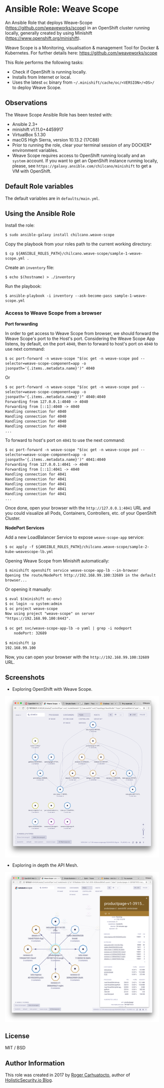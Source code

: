 # Ansible Role: Weave Scope

An Ansible Role that deploys Weave-Scope (https://github.com/weaveworks/scope) in an OpenShift cluster running locally, generally created by using Minishift (https://www.openshift.org/minishift).

Weave Scope is a Monitoring, visualisation & management Tool for Docker & Kubernetes.
For further details here: https://github.com/weaveworks/scope

This Role performs the following tasks:

- Check if OpenShift is running locally.
- Installs from Internet or local.
- Uses the latest `oc` binary from `~/.minishift/cache/oc/<VERSION>/<OS>/` to deploy Weave Scope.

## Observations

The Weave Scope Ansible Role has been tested with:
- Ansible 2.3+
- minishift v1.11.0+4459917
- VirtualBox 5.1.30
- macOS High Sierra, version 10.13.2 (17C88)
- Prior to running the role, clear your terminal session of any DOCKER* environment variables.
- Weave Scope requires access to OpenShift running locally and an `system` account. If you want to get an OpenShift instance running locally, please, see `https://galaxy.ansible.com/chilcano/minishift` to get a VM with OpenShift.

## Default Role variables

The default variables are in `defaults/main.yml`.

## Using the Ansible Role

Install the role:
```
$ sudo ansible-galaxy install chilcano.weave-scope
```

Copy the playbook from your roles path to the current working directory:
```
$ cp ${ANSIBLE_ROLES_PATH}/chilcano.weave-scope/sample-1-weave-scope.yml .
```

Create an `inventory` file:
```
$ echo $(hostname) > ./inventory
```

Run the playbook:
```
$ ansible-playbook -i inventory --ask-become-pass sample-1-weave-scope.yml
```

### Access to Weave Scope from a browser

__Port forwarding__

In order to get access to Weave Scope from browser, we should forward the Weave Scope's port to the Host's port. Considering the Weave Scope App listens, by default, on the port `4040`, then to forward to host's port on `4040` to use next command:
```
$ oc port-forward -n weave-scope "$(oc get -n weave-scope pod --selector=weave-scope-component=app -o jsonpath='{.items..metadata.name}')" 4040
```
Or
```
$ oc port-forward -n weave-scope "$(oc get -n weave-scope pod --selector=weave-scope-component=app -o jsonpath='{.items..metadata.name}')" 4040:4040
Forwarding from 127.0.0.1:4040 -> 4040
Forwarding from [::1]:4040 -> 4040
Handling connection for 4040
Handling connection for 4040
Handling connection for 4040
Handling connection for 4040
...
```

To forward to host's port on `4041` to use the next command:
```
$ oc port-forward -n weave-scope "$(oc get -n weave-scope pod --selector=weave-scope-component=app -o jsonpath='{.items..metadata.name}')" 4041:4040
Forwarding from 127.0.0.1:4041 -> 4040
Forwarding from [::1]:4041 -> 4040
Handling connection for 4041
Handling connection for 4041
Handling connection for 4041
Handling connection for 4041
Handling connection for 4041
...
```

Once done, open your browser with the `http://127.0.0.1:4041` URL and you could visualize all Pods, Containers, Controllers, etc. of your OpenShift Cluster.

__NodePort Services__

Add a new LoadBalancer Service to expose `weave-scope-app` service:
```
$ oc apply -f ${ANSIBLE_ROLES_PATH}/chilcano.weave-scope/sample-2-kube-weavescope-lb.yml
```

Opening Weave Scope from Minishift automatically:
```
$ minishift openshift service weave-scope-app-lb --in-browser
Opening the route/NodePort http://192.168.99.100:32689 in the default browser...
```

Or opening it manually:
```
$ eval $(minishift oc-env)
$ oc login -u system:admin
$ oc project weave-scope
Now using project "weave-scope" on server "https://192.168.99.100:8443".

$ oc get svc/weave-scope-app-lb -o yaml | grep -i nodeport
    nodePort: 32689

$ minishift ip
192.168.99.100
```

Now, you can open your browser with the `http://192.168.99.100:32689` URL.


## Screenshots

* Exploring OpenShift with Weave Scope.

![Exploring OpenShift with Weave Scope](https://github.com/chilcano/ansible-role-weave-scope/blob/master/imgs/api-mesh-security-2-weave-scope.png "Exploring OpenShift with Weave Scope")


* Exploring in depth the API Mesh.

![Exploring in depth the API Mesh](https://github.com/chilcano/ansible-role-weave-scope/blob/master/imgs/api-mesh-security-9-weave-scope-bookinfo-mesh.png "Exploring in depth the API Mesh")


## License

MIT / BSD

## Author Information

This role was created in 2017 by [Roger Carhuatocto](https://www.linkedin.com/in/rcarhuatocto), author of [HolisticSecurity.io Blog](https://holisticsecurity.io).
